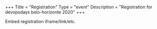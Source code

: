 +++
Title = "Registration"
Type = "event"
Description = "Registration for devopsdays belo-horizonte 2020"
+++

<div style="width:100%; text-align:left;">

Embed registration iframe/link/etc.
</div></div>
</div>
